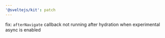 ```yaml
---
'@sveltejs/kit': patch
---
```


fix: `afterNavigate` callback not running after hydration when experimental async is enabled
